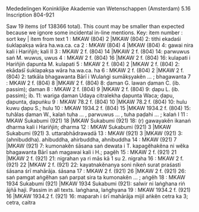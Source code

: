 Mededelingen Koninklijke Akademie van Wetenschappen (Amsterdam)		5.16	Inscription	804-921

Saw 19 items (of 138366 total). This count may be smaller than expected because we ignore some incidental in-line mentions.
Key: item number : sort key | item from text
1 : MKAW (804) 2 |MKAW (804) 2: tithi ekadaśi śuklapakṣa wāra ha.wa.ca.  ca
2 : MKAW (804) 4 |MKAW (804) 4: gawai nira kali i Hariñjiṅ;  kali II
3 : MKAW 2 f. (804) 14 |MKAW 2 f. (804) 14: parwuwus saṅ M.  wuwus, uwus
4 : MKAW 2 f. (804) 16 |MKAW 2 f. (804) 16: kulapati i Hariñjiṅ ḍapunta M.  kulapati
5 : MKAW 2 f. (804) 2 |MKAW 2 f. (804) 2: ekādaśī śuklapakṣa wāra ha.wa.ca.  ha
6 : MKAW 2 f. (804) 2 |MKAW 2 f. (804) 2: tatkāla bhagawanta Bārī i Wulaṅgi sumākṣyakĕn ... ;  bhagawanta
7 : MKAW 2 f. (804) 8 |MKAW 2 f. (804) 8: ḍaman G. lawan ḍaman C. (ib. passim);  ḍaman
8 : MKAW 2 f. (804) 9 |MKAW 2 f. (804) 9: ḍapu L. (ib. passim); ib. 11: wariga ḍaman Udaya citralekha ḍapunta Waca;  ḍapu, ḍapunta, ḍapuṅku
9 : MKAW 78.2 f. (804) 10 |MKAW 78.2 f. (804) 10: hulu kuwu ḍapu S.;  hulu
10 : MKAW 1934.2 f. (804) 15 |MKAW 1934.2 f. (804) 15: tuhâlas ḍaman W., kalaṅ tuha ... , parwuwus ... , tuha paḍahi ... ;  kalaṅ I
11 : MKAW Sukabumi (921) 18 |MKAW Sukabumi (921) 18: (r) gawayakĕn ikanaṅ dharma kali i Hariñjiṅ;  dharma
12 : MKAW Sukabumi (921) 3 |MKAW Sukabumi (921) 3.  uttarabhādrawadā
13 : MKAW (921) 3 |MKAW (921) 3: (ahnibuddha).  ahibuddha, ahirbuddha, ahnibuddha
14 : MKAW (921) 7 |MKAW (921) 7: kumonakĕn śāsana saṅ dewata i T. kapagĕhakĕna ni wĕka bhagawanta Bārī saṅ magawai kali i H.;  pagĕh
15 : MKAW 2 f. (921) 21 |MKAW 2 f. (921) 21: nigrahan ya ri mās kā 1 su 2.  nigraha
16 : MKAW 2 f. (921) 22 |MKAW 2 f. (921) 22: kayatnakĕnanya soni nikeṅ surat praśasti śāsana śrī mahārāja.  śāsana
17 : MKAW 2 f. (921) 26 |MKAW 2 f. (921) 26: saṅ pamgat aṅgĕhan saṅ parpat sira ta kumonakĕn ... ;  aṅgĕh
18 : MKAW 1934 Sukabumi (921) |MKAW 1934 Sukabumi (921): salwir ni laṅghana riṅ ājñā haji. Passim in all texts.  laṅghana, laṅghyana
19 : MKAW 1934.2 f. (921) 16 |MKAW 1934.2 f. (921) 16: maparah i śrī mahārāja mijil aṅkĕn cetra ka 3;  cetra, caitra
